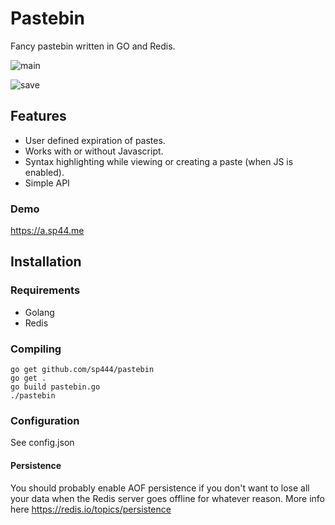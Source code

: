 # Pastebin

Fancy pastebin written in GO and Redis.

![main](https://raw.githubusercontent.com/sp444/pastebin/assets/docs/main.png)

![save](https://raw.githubusercontent.com/sp444/pastebin/assets/docs/save.png)

## Features

* User defined expiration of pastes.
* Works with or without Javascript.
* Syntax highlighting while viewing or creating a paste (when JS is enabled).
* Simple API

### Demo

https://a.sp44.me

## Installation

### Requirements

* Golang
* Redis

### Compiling

```
go get github.com/sp444/pastebin
go get .
go build pastebin.go
./pastebin 
```

### Configuration

See config.json

#### Persistence

You should probably enable AOF persistence if you don't want to lose all your data when the Redis server goes offline for whatever reason. More info here https://redis.io/topics/persistence 

